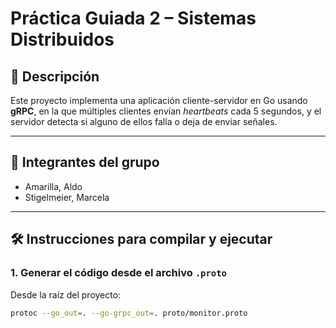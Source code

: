 # Práctica Guiada 2 – Sistemas Distribuidos

## 🧠 Descripción
Este proyecto implementa una aplicación cliente-servidor en Go usando **gRPC**, en la que múltiples clientes envían *heartbeats* cada 5 segundos, y el servidor detecta si alguno de ellos falla o deja de enviar señales.

---

## 👥 Integrantes del grupo
- Amarilla, Aldo
- Stigelmeier, Marcela

---

## 🛠️ Instrucciones para compilar y ejecutar

### 1. Generar el código desde el archivo `.proto`

Desde la raíz del proyecto:

```bash
protoc --go_out=. --go-grpc_out=. proto/monitor.proto
